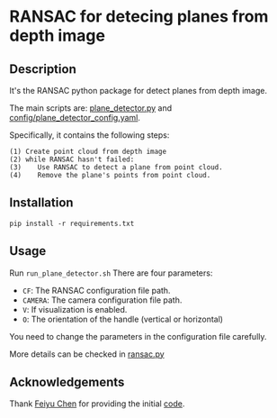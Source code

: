 RANSAC for detecing planes from depth image
=======================================


## Description
It's the RANSAC python package for detect planes from depth image.

The main scripts are: [plane_detector.py](plane_detector.py) and [config/plane_detector_config.yaml](config/plane_detector_config.yaml).

Specifically, it contains the following steps:

```
(1) Create point cloud from depth image
(2) while RANSAC hasn't failed:
(3)    Use RANSAC to detect a plane from point cloud.
(4)    Remove the plane's points from point cloud.
```

## Installation
```
pip install -r requirements.txt
```

## Usage
Run `run_plane_detector.sh`
There are four parameters:
- `CF`: The RANSAC configuration file path.
- `CAMERA`: The camera configuration file path.
- `V`: If visualization is enabled.
- `O`: The orientation of the handle (vertical or horizontal)

You need to change the parameters in the configuration file carefully.

More details can be checked in [ransac.py](../ransac.py)

## Acknowledgements
Thank [Feiyu Chen](https://github.com/felixchenfy) for providing the initial [code](https://github.com/felixchenfy/ros_detect_planes_from_depth_img).